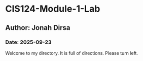 # CIS124-Module-1-Lab
## Author: Jonah Dirsa
### Date: 2025-09-23
Welcome to my directory. It is full of directions. Please turn left.
